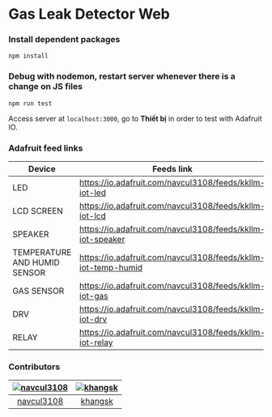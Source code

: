 # Gas Leak Detector Web

### Install dependent packages
`npm install`

### Debug with nodemon, restart server whenever there is a change on JS files
`npm run test`

Access server at `localhost:3000`, go to **Thiết bị** in order to test with Adafruit IO.

### Adafruit feed links
|Device|Feeds link|
|------|----------|
|LED|https://io.adafruit.com/navcul3108/feeds/kkllm-iot-led|
|LCD SCREEN|https://io.adafruit.com/navcul3108/feeds/kkllm-iot-lcd|
|SPEAKER|https://io.adafruit.com/navcul3108/feeds/kkllm-iot-speaker|
|TEMPERATURE AND HUMID SENSOR|https://io.adafruit.com/navcul3108/feeds/kkllm-iot-temp-humid|
|GAS SENSOR|https://io.adafruit.com/navcul3108/feeds/kkllm-iot-gas|
|DRV |https://io.adafruit.com/navcul3108/feeds/kkllm-iot-drv|
|RELAY |https://io.adafruit.com/navcul3108/feeds/kkllm-iot-relay|

### Contributors
[<img alt="navcul3108" src="https://avatars.githubusercontent.com/u/51563364?v=4&s=117" style="width=30%">](https://github.com/navcul3108) |[<img alt="khangsk" src="https://avatars.githubusercontent.com/u/45751688?v=4&s=117" style="width=30%">](https://github.com/khangsk)|
:---:|:---:|
[navcul3108](https://github.com/navcul3108)|[khangsk](https://github.com/khangsk)|